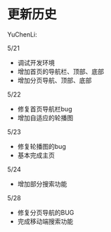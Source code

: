 # 更新历史

YuChenLi:

5/21

- 调试开发环境
- 增加首页的导航栏、顶部、底部
- 增加分页导航、顶部、底部

5/22

- 修复首页导航栏bug
- 增加自适应的轮播图

5/23

- 修复轮播图的bug
- 基本完成主页

5/24

- 增加部分搜索功能  

5/28

- 修复分页导航的BUG
- 完成移动端搜索功能
